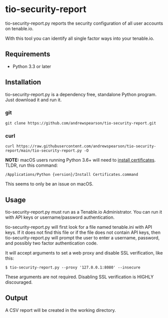 # tio-security-report
tio-security-report.py reports the security configuration of all user accounts on tenable.io.

With this tool you can identify all single factor ways into your tenable.io.

## Requirements
* Python 3.3 or later
## Installation
tio-security-report.py is a dependency free, standalone Python program. Just download it and run it.
### git
```
git clone https://github.com/andrewspearson/tio-security-report.git
```
### curl
```
curl https://raw.githubusercontent.com/andrewspearson/tio-security-report/main/tio-security-report.py -O
```

**NOTE:** macOS users running Python 3.6+ will need to [install certificates](https://bugs.python.org/issue28150).
TLDR, run this command:
```
/Applications/Python {version}/Install Certificates.command
```
This seems to only be an issue on macOS.
## Usage
tio-security-report.py must run as a Tenable.io Administrator. You can run it with API keys or username/password authentication.

tio-security-report.py will first look for a file named tenable.ini with API keys. If it does not find this file or if the file does not contain API keys, then tio-security-report.py will prompt the user to enter a username, password, and possibly two factor authentication code.

It will accept arguments to set a web proxy and disable SSL verification, like this:
```
$ tio-security-report.py --proxy '127.0.0.1:8080' --insecure
```
These arguments are not required. Disabling SSL verification is HIGHLY discouraged.

## Output
A CSV report will be created in the working directory.
